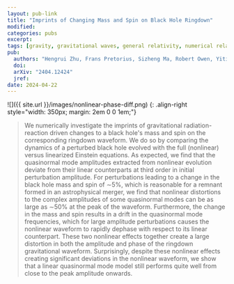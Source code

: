 ```yaml
---
layout: pub-link
title: "Imprints of Changing Mass and Spin on Black Hole Ringdown"
modified:
categories: pubs
excerpt:
tags: [gravity, gravitational waves, general relativity, numerical relativity, perturbation theory, black holes, nonlinear, ringdown]
pub:
  authors: "Hengrui Zhu, Frans Pretorius, Sizheng Ma, Robert Owen, Yitian Chen, Nils Deppe, Lawrence E. Kidder, Maria Okounkova, Harald P. Pfeiffer, Mark A. Scheel, Leo C. Stein"
  doi:
  arXiv: "2404.12424"
  jref:
date: 2024-04-22
---
```


![]({{ site.url }}/images/nonlinear-phase-diff.png)
{: .align-right style="width: 350px; margin: 2em 0 0 1em;"}
> We numerically investigate the imprints of gravitational
> radiation-reaction driven changes to a black hole's mass and spin on
> the corresponding ringdown waveform. We do so by comparing the
> dynamics of a perturbed black hole evolved with the full (nonlinear)
> versus linearized Einstein equations. As expected, we find that the
> quasinormal mode amplitudes extracted from nonlinear evolution
> deviate from their linear counterparts at third order in initial
> perturbation amplitude. For perturbations leading to a change in the
> black hole mass and spin of ∼5%, which is reasonable for a remnant
> formed in an astrophysical merger, we find that nonlinear
> distortions to the complex amplitudes of some quasinormal modes can
> be as large as ∼50% at the peak of the waveform. Furthermore, the
> change in the mass and spin results in a drift in the quasinormal
> mode frequencies, which for large amplitude perturbations causes the
> nonlinear waveform to rapidly dephase with respect to its linear
> counterpart. These two nonlinear effects together create a large
> distortion in both the amplitude and phase of the ringdown
> gravitational waveform. Surprisingly, despite these nonlinear
> effects creating significant deviations in the nonlinear waveform,
> we show that a linear quasinormal mode model still performs quite
> well from close to the peak amplitude onwards.
